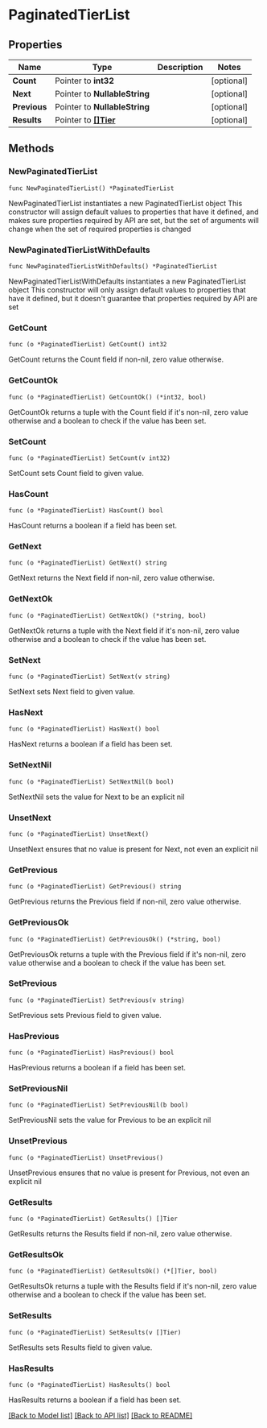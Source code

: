 # PaginatedTierList

## Properties

Name | Type | Description | Notes
------------ | ------------- | ------------- | -------------
**Count** | Pointer to **int32** |  | [optional] 
**Next** | Pointer to **NullableString** |  | [optional] 
**Previous** | Pointer to **NullableString** |  | [optional] 
**Results** | Pointer to [**[]Tier**](Tier.md) |  | [optional] 

## Methods

### NewPaginatedTierList

`func NewPaginatedTierList() *PaginatedTierList`

NewPaginatedTierList instantiates a new PaginatedTierList object
This constructor will assign default values to properties that have it defined,
and makes sure properties required by API are set, but the set of arguments
will change when the set of required properties is changed

### NewPaginatedTierListWithDefaults

`func NewPaginatedTierListWithDefaults() *PaginatedTierList`

NewPaginatedTierListWithDefaults instantiates a new PaginatedTierList object
This constructor will only assign default values to properties that have it defined,
but it doesn't guarantee that properties required by API are set

### GetCount

`func (o *PaginatedTierList) GetCount() int32`

GetCount returns the Count field if non-nil, zero value otherwise.

### GetCountOk

`func (o *PaginatedTierList) GetCountOk() (*int32, bool)`

GetCountOk returns a tuple with the Count field if it's non-nil, zero value otherwise
and a boolean to check if the value has been set.

### SetCount

`func (o *PaginatedTierList) SetCount(v int32)`

SetCount sets Count field to given value.

### HasCount

`func (o *PaginatedTierList) HasCount() bool`

HasCount returns a boolean if a field has been set.

### GetNext

`func (o *PaginatedTierList) GetNext() string`

GetNext returns the Next field if non-nil, zero value otherwise.

### GetNextOk

`func (o *PaginatedTierList) GetNextOk() (*string, bool)`

GetNextOk returns a tuple with the Next field if it's non-nil, zero value otherwise
and a boolean to check if the value has been set.

### SetNext

`func (o *PaginatedTierList) SetNext(v string)`

SetNext sets Next field to given value.

### HasNext

`func (o *PaginatedTierList) HasNext() bool`

HasNext returns a boolean if a field has been set.

### SetNextNil

`func (o *PaginatedTierList) SetNextNil(b bool)`

 SetNextNil sets the value for Next to be an explicit nil

### UnsetNext
`func (o *PaginatedTierList) UnsetNext()`

UnsetNext ensures that no value is present for Next, not even an explicit nil
### GetPrevious

`func (o *PaginatedTierList) GetPrevious() string`

GetPrevious returns the Previous field if non-nil, zero value otherwise.

### GetPreviousOk

`func (o *PaginatedTierList) GetPreviousOk() (*string, bool)`

GetPreviousOk returns a tuple with the Previous field if it's non-nil, zero value otherwise
and a boolean to check if the value has been set.

### SetPrevious

`func (o *PaginatedTierList) SetPrevious(v string)`

SetPrevious sets Previous field to given value.

### HasPrevious

`func (o *PaginatedTierList) HasPrevious() bool`

HasPrevious returns a boolean if a field has been set.

### SetPreviousNil

`func (o *PaginatedTierList) SetPreviousNil(b bool)`

 SetPreviousNil sets the value for Previous to be an explicit nil

### UnsetPrevious
`func (o *PaginatedTierList) UnsetPrevious()`

UnsetPrevious ensures that no value is present for Previous, not even an explicit nil
### GetResults

`func (o *PaginatedTierList) GetResults() []Tier`

GetResults returns the Results field if non-nil, zero value otherwise.

### GetResultsOk

`func (o *PaginatedTierList) GetResultsOk() (*[]Tier, bool)`

GetResultsOk returns a tuple with the Results field if it's non-nil, zero value otherwise
and a boolean to check if the value has been set.

### SetResults

`func (o *PaginatedTierList) SetResults(v []Tier)`

SetResults sets Results field to given value.

### HasResults

`func (o *PaginatedTierList) HasResults() bool`

HasResults returns a boolean if a field has been set.


[[Back to Model list]](../README.md#documentation-for-models) [[Back to API list]](../README.md#documentation-for-api-endpoints) [[Back to README]](../README.md)


